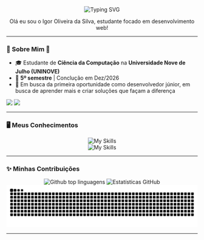 <div align="center" cursor="default"> 
    <img src="https://readme-typing-svg.herokuapp.com/?color=47e0ff&size=35&center=true&vCenter=true&width=1000&lines=.•Seja+bem-vindo(a)+ao+meu+GitHub!•˙" alt="Typing SVG"> 
    <p>Olá eu sou o Igor Oliveira da Silva, estudante focado em desenvolvimento web!</p>
</div>

---

### 👾 Sobre Mim 👾

- 🎓 Estudante de **Ciência da Computação** na **Universidade Nove de Julho (UNINOVE)**
- 📖 **5º semestre** | Conclução em Dez/2026
- 🎯 Em busca da primeira oportunidade como desenvolvedor júnior, em busca de aprender mais e criar soluções que façam a diferença
<div>
    <a href = "mailto:igoroliv03@gmail.com"><img src="https://img.shields.io/badge/-Gmail-%23334?style=for-the-badge&logo=gmail&logoColor=white" target="_blank"></a>
    <a href = ""><img src="https://img.shields.io/badge/-Currículo-%23334?style=for-the-badge&logo=gmail&logoColor=white" target="_blank"></a>
</div>

---

### 🖥️ Meus Conhecimentos

<div align="center">
    <img src="https://skillicons.dev/icons?i=html,css,js,react,nodejs,mysql,git,github,vercel" alt="My Skills" />
</div>
<div align="center">
    <img src="https://skillicons.dev/icons?i=vscode,java,c,cs,py,figma,firebase,postman" alt="My Skills" />
</div>

---

### ✨ Minhas Contribuições

<div align="center">
    <div>
        <img src="https://github-readme-stats.vercel.app/api/top-langs/?username=IguinN01&layout=compact&langs_count=20&theme=nord" alt="Github top linguagens" height="150" />
        <img src="https://github-readme-stats.vercel.app/api?username=IguinN01&show_icons=true&include_all_commits=true&count_private=true&theme=nord&rank_icon=github" height="150" alt="Estatísticas GitHub" />  
    </div>
    <img src="https://github.com/IguinN01/IguinN01/blob/output/github-contribution-grid-snake.svg" alt="snake gif" />
</div>
  
---

